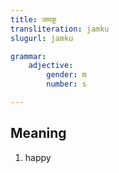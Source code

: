 ```yaml
---
title: जमकू
transliteration: jamku
slugurl: jamku

grammar:
	adjective:
		gender: m
		number: s

---
```


## Meaning
1. happy
